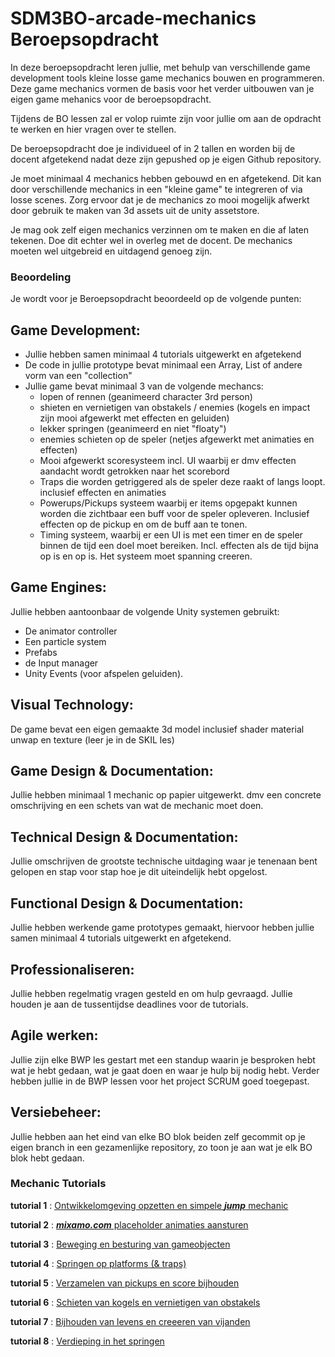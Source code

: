 # SDM3BO-arcade-mechanics Beroepsopdracht

In deze beroepsopdracht leren jullie, met behulp van verschillende game development tools kleine losse game mechanics bouwen en programmeren. Deze game mechanics vormen de basis voor het verder uitbouwen van je eigen game mehanics voor de beroepsopdracht. 

Tijdens de BO lessen zal er volop ruimte zijn voor jullie om aan de opdracht te werken en hier vragen over te stellen. 

De beroepsopdracht doe je individueel of in 2 tallen en worden bij de docent afgetekend nadat deze zijn gepushed op je eigen Github repository.

Je moet minimaal 4 mechanics hebben gebouwd en en afgetekend. Dit kan door verschillende mechanics in een "kleine game" te integreren of via losse scenes. Zorg ervoor dat je de mechanics zo mooi mogelijk afwerkt door gebruik te maken van 3d assets uit de unity assetstore.

Je mag ook zelf eigen mechanics verzinnen om te maken en die af laten tekenen. Doe dit echter wel in overleg met de docent. De mechanics moeten wel uitgebreid en uitdagend genoeg zijn.

### Beoordeling

Je wordt voor je Beroepsopdracht beoordeeld op de volgende punten:

## Game Development:

* Jullie hebben samen minimaal 4 tutorials uitgewerkt en afgetekend
* De code in jullie prototype bevat minimaal een Array, List of andere vorm van een "collection"
* Jullie game bevat minimaal 3 van de volgende mechancs:
  * lopen of rennen (geanimeerd character 3rd person)
  * shieten en vernietigen van obstakels / enemies (kogels en impact zijn mooi afgewerkt met effecten en geluiden)
  * lekker springen (geanimeerd en niet "floaty")
  * enemies schieten op de speler (netjes afgewerkt met animaties en effecten)
  * Mooi afgewerkt scoresysteem incl. UI waarbij er dmv effecten aandacht wordt getrokken naar het scorebord
  * Traps die worden getriggered als de speler deze raakt of langs loopt. inclusief effecten en animaties
  * Powerups/Pickups systeem waarbij er items opgepakt kunnen worden die zichtbaar een buff voor de speler opleveren. Inclusief effecten op de pickup en om de buff aan te tonen.
  * Timing systeem, waarbij er een UI is met een timer en de speler binnen de tijd een doel moet bereiken. Incl. effecten als de tijd bijna op is en op is. Het systeem moet spanning creeren.
 
## Game Engines:

Jullie hebben aantoonbaar de volgende Unity systemen gebruikt:
* De animator controller
* Een particle system
* Prefabs
* de Input manager
* Unity Events (voor afspelen geluiden).

## Visual Technology:

De game bevat een eigen gemaakte 3d model inclusief shader material unwap en texture (leer je in de SKIL les)

## Game Design & Documentation:

Jullie hebben minimaal 1 mechanic op papier uitgewerkt. dmv een concrete omschrijving en een schets van wat de mechanic moet doen.

## Technical Design & Documentation:

Jullie omschrijven de grootste technische uitdaging waar je tenenaan bent gelopen en stap voor stap hoe je dit uiteindelijk hebt opgelost.

## Functional Design & Documentation:

Jullie hebben werkende game prototypes gemaakt, hiervoor hebben jullie samen minimaal 4 tutorials uitgewerkt en afgetekend.

## Professionaliseren:

Jullie hebben regelmatig vragen gesteld en om hulp gevraagd. Jullie houden je aan de tussentijdse deadlines voor de tutorials.

## Agile werken:

Jullie zijn elke BWP les gestart met een standup waarin je besproken hebt wat je hebt gedaan, wat je gaat doen en waar je hulp bij nodig hebt. Verder hebben jullie in de BWP lessen voor het project SCRUM goed toegepast.

## Versiebeheer:

Jullie hebben aan het eind van elke BO blok beiden zelf gecommit op je eigen branch in een gezamenlijke repository, zo toon je aan wat je elk BO blok hebt gedaan.

### Mechanic Tutorials

**tutorial 1** : [Ontwikkelomgeving opzetten en simpele ***jump*** mechanic](https://github.com/erwinhenraat/SDM3PROG/tree/master/les1)

**tutorial 2** : [***mixamo.com*** placeholder animaties aansturen](https://github.com/erwinhenraat/SDM3PROG/tree/master/les2)

**tutorial 3** : [Beweging en besturing van gameobjecten](https://github.com/erwinhenraat/SDM3PROG/tree/master/les3) 

**tutorial 4** : [Springen op platforms (& traps)](https://github.com/erwinhenraat/SDM3PROG/tree/master/les4)

**tutorial 5** : [Verzamelen van pickups en score bijhouden](https://github.com/erwinhenraat/SDM3PROG/tree/master/les5)

**tutorial 6** : [Schieten van kogels en vernietigen van obstakels](https://github.com/erwinhenraat/SDM3PROG/tree/master/les6)

**tutorial 7** : [Bijhouden van levens en creeeren van vijanden](https://github.com/erwinhenraat/SDM3PROG/tree/master/les7)

**tutorial 8** : [Verdieping in het springen](https://github.com/erwinhenraat/SDM3PROG/tree/master/les8)




